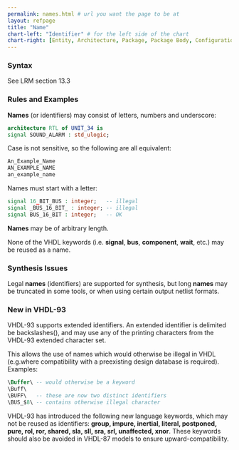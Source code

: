 ```yaml
---
permalink: names.html # url you want the page to be at
layout: refpage
title: "Name"
chart-left: "Identifier" # for the left side of the chart
chart-right: [Entity, Architecture, Package, Package Body, Configuration] # for the right side of the chart
---
```


<h3 class="text-hr"><span>Syntax</span></h3>

See LRM section 13.3

<h3 class="text-hr"><span>Rules and Examples</span></h3>



__Names__ (or identifiers) may consist of letters, numbers and underscore:
```vhdl
architecture RTL of UNIT_34 is
signal SOUND_ALARM : std_ulogic;
```

Case is not sensitive, so the following are all equivalent:
```vhdl
An_Example_Name
AN_EXAMPLE_NAME
an_example_name
```

Names must start with a letter:
```vhdl
signal 16_BIT_BUS : integer;   -- illegal
signal _BUS_16_BIT_ : integer; -- illegal
signal BUS_16_BIT : integer;   -- OK
```

__Names__ may be of arbitrary length.

None of the VHDL keywords (i.e. __signal__, __bus__, __component__, __wait__, etc.) may be reused as a name.

<h3 class="text-hr"><span>Synthesis Issues</span></h3>

Legal __names__ (identifiers) are supported for synthesis, but long __names__ may be truncated in some tools, or when using certain output netlist formats.

<h3 class="text-hr"><span>New in VHDL-93</span></h3>

VHDL-93 supports extended identifiers. An extended identifier is delimited be backslashes(\), and may use any of the printing characters from the VHDL-93 extended character set.

This allows the use of names which would otherwise be illegal in VHDL (e.g.where compatibility with a preexisting design database is required). Examples:
```vhdl
\Buffer\ -- would otherwise be a keyword
\Buff\
\BUFF\   -- these are now two distinct identifiers
\BUS_$8\ -- contains otherwise illegal character
```

VHDL-93 has introduced the following new language keywords, which may not be reused as identifiers:  __group, impure, inertial, literal, postponed, pure, rol, ror, shared, sla, sll, sra, srl, unaffected, xnor__. These keywords should also be avoided in VHDL-87 models to ensure upward-compatibility.
